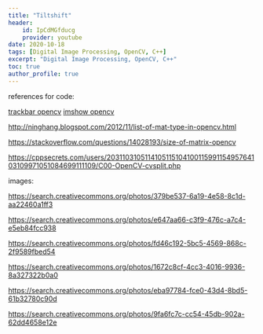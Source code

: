 ```yaml
---
title: "Tiltshift"
header:
    id: IpCdMGfducg
    provider: youtube
date: 2020-10-18
tags: [Digital Image Processing, OpenCV, C++]
excerpt: "Digital Image Processing, OpenCV, C++"
toc: true
author_profile: true
---
```








references for code:

[trackbar opencv](https://docs.opencv.org/3.4/da/d6a/tutorial_trackbar.html)
[imshow opencv](https://docs.opencv.org/3.0-beta/modules/highgui/doc/user_interface.html#imshow)

http://ninghang.blogspot.com/2012/11/list-of-mat-type-in-opencv.html

https://stackoverflow.com/questions/14028193/size-of-matrix-opencv

https://cppsecrets.com/users/203110310511410511510410011599115495764103109971051084699111109/C00-OpenCV-cvsplit.php

images:

https://search.creativecommons.org/photos/379be537-6a19-4e58-8c1d-aa22460a1ff3

https://search.creativecommons.org/photos/e647aa66-c3f9-476c-a7c4-e5eb84fcc938

https://search.creativecommons.org/photos/fd46c192-5bc5-4569-868c-2f9589fbed54

https://search.creativecommons.org/photos/1672c8cf-4cc3-4016-9936-8a327322b0a0

https://search.creativecommons.org/photos/eba97784-fce0-43d4-8bd5-61b32780c90d

https://search.creativecommons.org/photos/9fa6fc7c-cc54-45db-902a-62dd4658e12e